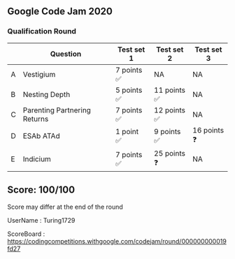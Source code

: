 ## Google Code Jam 2020

### Qualification Round

|     | Question                     | Test set 1        | Test set 2   | Test set 3 |
| --- | ---------------------------- | ----------------- | ------------- | ----------- |
| A   | Vestigium                    |  7 points<br/> ✅         |  NA            |   NA          | 
| B   | Nesting Depth                |  5 points<br/> ✅        | 11 points<br/> ✅            |   NA          |
| C   | Parenting Partnering Returns |  7 points<br/> ✅        | 12 points<br/> ✅            |   NA          |
| D   | ESAb ATAd                    |  1 point<br/>  ✅        | 9 points<br/>  ✅           | 16 points<br/>:question: |
| E   | Indicium                     |  7 points<br/> ✅        | 25 points<br/> :question:    |    NA         |


## Score: 100/100
Score may differ at the end of the round

UserName : Turing1729

ScoreBoard : https://codingcompetitions.withgoogle.com/codejam/round/000000000019fd27  
